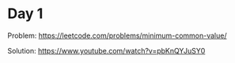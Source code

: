# Day 1

Problem: https://leetcode.com/problems/minimum-common-value/

Solution: https://www.youtube.com/watch?v=pbKnQYJuSY0
